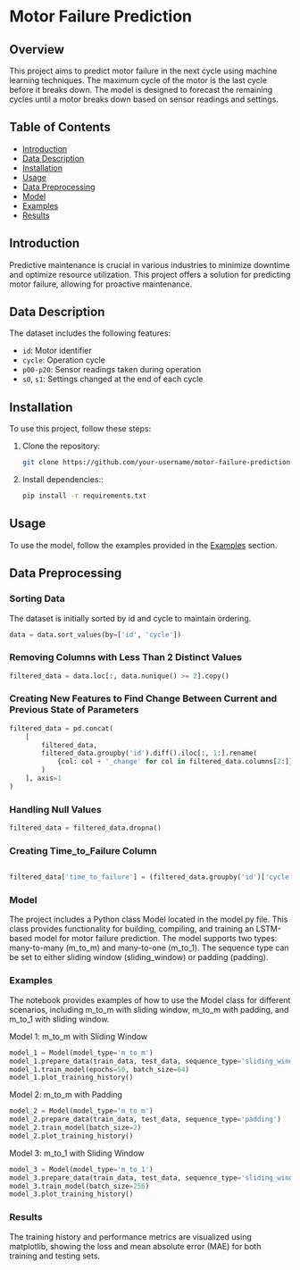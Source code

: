 # Motor Failure Prediction

## Overview

This project aims to predict motor failure in the next cycle using machine learning techniques. The maximum cycle of the motor is the last cycle before it breaks down. The model is designed to forecast the remaining cycles until a motor breaks down based on sensor readings and settings.

## Table of Contents

- [Introduction](#introduction)
- [Data Description](#data-description)
- [Installation](#installation)
- [Usage](#usage)
- [Data Preprocessing](#data-preprocessing)
- [Model](#model)
- [Examples](#examples)
- [Results](#results)


## Introduction

Predictive maintenance is crucial in various industries to minimize downtime and optimize resource utilization. This project offers a solution for predicting motor failure, allowing for proactive maintenance.

## Data Description

The dataset includes the following features:

- `id`: Motor identifier
- `cycle`: Operation cycle
- `p00-p20`: Sensor readings taken during operation
- `s0`, `s1`: Settings changed at the end of each cycle

## Installation

To use this project, follow these steps:

1. Clone the repository:

   ```bash
   git clone https://github.com/your-username/motor-failure-prediction.git
2. Install dependencies::

   ```bash
   pip install -r requirements.txt

## Usage
To use the model, follow the examples provided in the [Examples](#examples) section.

## Data Preprocessing
### Sorting Data
The dataset is initially sorted by id and cycle to maintain ordering.
```python
data = data.sort_values(by=['id', 'cycle'])
```

### Removing Columns with Less Than 2 Distinct Values
```python
filtered_data = data.loc[:, data.nunique() >= 2].copy()
```

### Creating New Features to Find Change Between Current and Previous State of Parameters
```python
filtered_data = pd.concat(
    [
        filtered_data,
        filtered_data.groupby('id').diff().iloc[:, 1:].rename(
            {col: col + '_change' for col in filtered_data.columns[2:]}
        )
    ], axis=1
)
```

### Handling Null Values
```python
filtered_data = filtered_data.dropna()
```
### Creating Time_to_Failure Column
``` python

filtered_data['time_to_failure'] = (filtered_data.groupby('id')['cycle'].transform('max') - filtered_data['cycle'])
```
### Model
The project includes a Python class Model located in the model.py file. This class provides functionality for building, compiling, and training an LSTM-based model for motor failure prediction. The model supports two types: many-to-many (m_to_m) and many-to-one (m_to_1). The sequence type can be set to either sliding window (sliding_window) or padding (padding).

### Examples
The notebook provides examples of how to use the Model class for different scenarios, including m_to_m with sliding window, m_to_m with padding, and m_to_1 with sliding window.

Model 1: m_to_m with Sliding Window
```python
model_1 = Model(model_type='m_to_m')
model_1.prepare_data(train_data, test_data, sequence_type='sliding_window')
model_1.train_model(epochs=50, batch_size=64)
model_1.plot_training_history()
```

Model 2: m_to_m with Padding
```python
model_2 = Model(model_type='m_to_m')
model_2.prepare_data(train_data, test_data, sequence_type='padding')
model_2.train_model(batch_size=2)
model_2.plot_training_history()
```

Model 3: m_to_1 with Sliding Window
```python
model_3 = Model(model_type='m_to_1')
model_3.prepare_data(train_data, test_data, sequence_type='sliding_window')
model_3.train_model(batch_size=256)
model_3.plot_training_history()
```

### Results
The training history and performance metrics are visualized using matplotlib, showing the loss and mean absolute error (MAE) for both training and testing sets.
